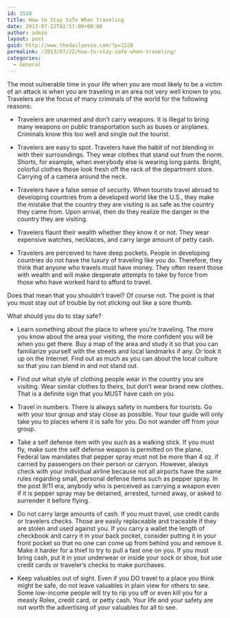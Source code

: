 ```yaml
---
id: 1528
title: How to Stay Safe When Traveling
date: 2013-07-22T02:57:00+00:00
author: admin
layout: post
guid: http://www.thedailyevie.com/?p=1528
permalink: /2013/07/22/how-to-stay-safe-when-traveling/
categories:
  - General
---
```

The most vulnerable time in your life when you are most likely to be a victim of an attack is when you are traveling in an area not very well known to you. Travelers are the focus of many criminals of the world for the following reasons:

* Travelers are unarmed and don’t carry weapons. It is illegal to bring many weapons on public transportation such as buses or airplanes. Criminals know this too well and single out the tourist.

* Travelers are easy to spot. Travelers have the habit of not blending in with their surroundings. They wear clothes that stand out from the norm. Shorts, for example, when everybody else is wearing long pants. Bright, colorful clothes those look fresh off the rack of the department store. Carrying of a camera around the neck.

* Travelers have a false sense of security. When tourists travel abroad to developing countries from a developed world like the U.S., they make the mistake that the country they are visiting is as safe as the country they came from. Upon arrival, then do they realize the danger in the country they are visiting.

* Travelers flaunt their wealth whether they know it or not. They wear expensive watches, necklaces, and carry large amount of petty cash.

* Travelers are perceived to have deep pockets. People in developing countries do not have the luxury of traveling like you do. Therefore, they think that anyone who travels must have money. They often resent those with wealth and will make desperate attempts to take by force from those who have worked hard to afford to travel.

Does that mean that you shouldn’t travel? Of course not. The point is that you must stay out of trouble by not sticking out like a sore thumb.

What should you do to stay safe?

* Learn something about the place to where you’re traveling. The more you know about the area your visiting, the more confident you will be when you get there. Buy a map of the area and study it so that you can familiarize yourself with the streets and local landmarks if any. Or look it up on the Internet. Find out as much as you can about the local culture so that you can blend in and not stand out.

* Find out what style of clothing people wear in the country you are visiting. Wear similar clothes to theirs, but don’t wear brand new clothes. That is a definite sign that you MUST have cash on you.

* Travel in numbers. There is always safety in numbers for tourists. Go with your tour group and stay close as possible. Your tour guide will only take you to places where it is safe for you. Do not wander off from your group.

* Take a self defense item with you such as a walking stick. If you must fly, make sure the self defense weapon is permitted on the plane. Federal law mandates that pepper spray must not be more than 4 oz. if carried by passengers on their person or carryon. However, always check with your individual airline because not all airports have the same rules regarding small, personal defense items such as pepper spray. In the post 9/11 era, anybody who is perceived as carrying a weapon even if it is pepper spray may be detained, arrested, turned away, or asked to surrender it before flying.

* Do not carry large amounts of cash. If you must travel, use credit cards or travelers checks. Those are easily replaceable and traceable if they are stolen and used against you. If you carry a wallet the length of checkbook and carry it in your back pocket, consider putting it in your front pocket so that no one can come up from behind you and remove it. Make it harder for a thief to try to pull a fast one on you. If you must bring cash, put it in your underwear or inside your sock or shoe, but use credit cards or traveler’s checks to make purchases.

* Keep valuables out of sight. Even if you DO travel to a place you think might be safe, do not leave valuables in plain view for others to see. Some low-income people will try to rip you off or even kill you for a measly Rolex, credit card, or petty cash. Your life and your safety are not worth the advertising of your valuables for all to see.